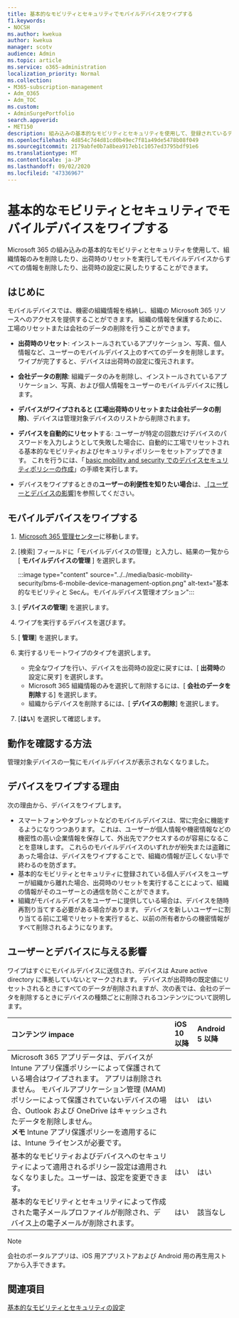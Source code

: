 ```yaml
---
title: 基本的なモビリティとセキュリティでモバイルデバイスをワイプする
f1.keywords:
- NOCSH
ms.author: kwekua
author: kwekua
manager: scotv
audience: Admin
ms.topic: article
ms.service: o365-administration
localization_priority: Normal
ms.collection:
- M365-subscription-management
- Adm_O365
- Adm_TOC
ms.custom:
- AdminSurgePortfolio
search.appverid:
- MET150
description: 組み込みの基本的なモビリティとセキュリティを使用して、登録されているデバイスから情報を削除します。
ms.openlocfilehash: 4d854c7d4d81cd0b49ec7f81a49de5478b08f049
ms.sourcegitcommit: 2179abfe0b7a8bea917eb1c1057ed3795bdf91e6
ms.translationtype: MT
ms.contentlocale: ja-JP
ms.lasthandoff: 09/02/2020
ms.locfileid: "47336967"
---
```

# <a name="wipe-a-mobile-device-in-basic-mobility-and-security"></a>基本的なモビリティとセキュリティでモバイルデバイスをワイプする

Microsoft 365 の組み込みの基本的なモビリティとセキュリティを使用して、組織情報のみを削除したり、出荷時のリセットを実行してモバイルデバイスからすべての情報を削除したり、出荷時の設定に戻したりすることができます。

## <a name="before-you-begin"></a>はじめに

モバイルデバイスでは、機密の組織情報を格納し、組織の Microsoft 365 リソースへのアクセスを提供することができます。 組織の情報を保護するために、工場のリセットまたは会社のデータの削除を行うことができます。
    
- **出荷時のリセット**: インストールされているアプリケーション、写真、個人情報など、ユーザーのモバイルデバイス上のすべてのデータを削除します。 ワイプが完了すると、デバイスは出荷時の設定に復元されます。
    
- **会社データの削除**: 組織データのみを削除し、インストールされているアプリケーション、写真、および個人情報をユーザーのモバイルデバイスに残します。   

- **デバイスがワイプされると (工場出荷時のリセットまたは会社データの削除)**、デバイスは管理対象デバイスのリストから削除されます。
    
- **デバイスを自動的にリセット**する: ユーザーが特定の回数だけデバイスのパスワードを入力しようとして失敗した場合に、自動的に工場でリセットされる基本的なモビリティおよびセキュリティポリシーをセットアップできます。 これを行うには、「 [basic mobility and security でのデバイスセキュリティポリシーの作成](create-device-security-policies-in-basic-mmobility-and-security.md)」の手順を実行します。
    
- デバイスをワイプするときの**ユーザーの利便性を知りたい場合**は、[  [ユーザーとデバイスの影響]](#whats-the-user-and-device-impact)を参照してください。   

## <a name="wipe-a-mobile-device"></a>モバイルデバイスをワイプする

1.  [Microsoft 365 管理センター](https://support.microsoft.com/office/758befc4-0888-4009-9f14-0d147402fd23)に移動します。
    
2. [検索] フィールドに「モバイルデバイスの管理」と入力し、結果の一覧から [ **モバイルデバイスの管理** ] を選択します。 

    :::image type="content" source="../../media/basic-mobility-security/bms-6-mobile-device-management-option.png" alt-text="基本的なモビリティと Secん。モバイルデバイス管理オプション":::

3. [ **デバイスの管理**] を選択します。

4. ワイプを実行するデバイスを選びます。

5. [ **管理**] を選択します。

6. 実行するリモートワイプのタイプを選択します。

    - 完全なワイプを行い、デバイスを出荷時の設定に戻すには、[ **出荷時**の設定に戻す] を選択します。
    - Microsoft 365 組織情報のみを選択して削除するには、[ **会社のデータを削除**する] を選択します。
    - 組織からデバイスを削除するには、[ **デバイスの削除**] を選択します。

7. [**はい**] を選択して確認します。

## <a name="how-do-i-know-it-worked"></a>動作を確認する方法

管理対象デバイスの一覧にモバイルデバイスが表示されなくなりました。

## <a name="why-would-you-want-to-wipe-a-device"></a>デバイスをワイプする理由

次の理由から、デバイスをワイプします。

- スマートフォンやタブレットなどのモバイルデバイスは、常に完全に機能するようになりつつあります。 これは、ユーザーが個人情報や機密情報などの機密性の高い企業情報を保存して、外出先でアクセスするのが容易になることを意味します。 これらのモバイルデバイスのいずれかが紛失または盗難にあった場合は、デバイスをワイプすることで、組織の情報が正しくない手で終わるのを防ぎます。
- 基本的なモビリティとセキュリティに登録されている個人デバイスをユーザーが組織から離れた場合、出荷時のリセットを実行することによって、組織の情報がそのユーザーとの通信を防ぐことができます。
- 組織がモバイルデバイスをユーザーに提供している場合は、デバイスを随時再割り当てする必要がある場合があります。 デバイスを新しいユーザーに割り当てる前に工場でリセットを実行すると、以前の所有者からの機密情報がすべて削除されるようになります。

## <a name="whats-the-user-and-device-impact"></a>ユーザーとデバイスに与える影響

ワイプはすぐにモバイルデバイスに送信され、デバイスは Azure active directory に準拠していないとマークされます。 デバイスが出荷時の既定値にリセットされるときにすべてのデータが削除されますが、次の表では、会社のデータを削除するときにデバイスの種類ごとに削除されるコンテンツについて説明します。

|**コンテンツ impace**|**iOS 10 以降**|**Android 5 以降**|
|:-----|:-----|:-----|
|Microsoft 365 アプリデータは、デバイスが Intune アプリ保護ポリシーによって保護されている場合はワイプされます。 アプリは削除されません。 モバイルアプリケーション管理 (MAM) ポリシーによって保護されていないデバイスの場合、Outlook および OneDrive はキャッシュされたデータを削除しません。<br/>**メモ** Intune アプリ保護ポリシーを適用するには、Intune ライセンスが必要です。|はい|はい|
|基本的なモビリティおよびデバイスへのセキュリティによって適用されるポリシー設定は適用されなくなりました。ユーザーは、設定を変更できます。|はい|はい|
|基本的なモビリティとセキュリティによって作成された電子メールプロファイルが削除され、デバイス上の電子メールが削除されます。|はい|該当なし|
>[!NOTE] 
>会社のポータルアプリは、iOS 用アプリストアおよび Android 用の再生用ストアから入手できます。

## <a name="related-topics"></a>関連項目

[基本的なモビリティとセキュリティの設定](set-up-basic-mobility-and-security.md)